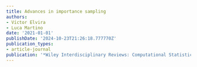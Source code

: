 ```yaml
---
title: Advances in importance sampling
authors:
- Vı́ctor Elvira
- Luca Martino
date: '2021-01-01'
publishDate: '2024-10-23T21:26:18.777770Z'
publication_types:
- article-journal
publication: '*Wiley Interdisciplinary Reviews: Computational Statistics*'
---
```

